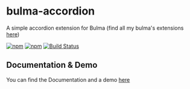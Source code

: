 # bulma-accordion
A simple accordion extension for Bulma
(find all my bulma's extensions [here](https://wikiki.github.io/bulma-extensions/overview))

[![npm](https://img.shields.io/npm/v/bulma-accordion.svg)](https://www.npmjs.com/package/bulma-accordion)
[![npm](https://img.shields.io/npm/dm/bulma-accordion.svg)](https://www.npmjs.com/package/bulma-accordion)
[![Build Status](https://travis-ci.org/Wikiki/bulma-accordion.svg?branch=master)](https://travis-ci.org/Wikiki/bulma-accordion)

Documentation & Demo
---
You can find the Documentation and a demo [here](https://wikiki.github.io/components/accordion/)
